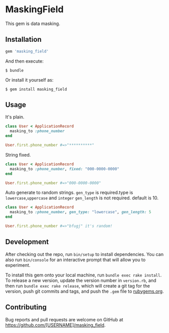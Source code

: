 # MaskingField

This gem is data masking.

## Installation

```ruby
gem 'masking_field'
```

And then execute:

    $ bundle

Or install it yourself as:

    $ gem install masking_field

## Usage
It's plain.
```ruby
class User < ApplicationRecord
  masking_to :phone_number
end

User.first.phone_number #=>"**********"
```

String fixed.
```ruby
class User < ApplicationRecord
  masking_to :phone_number, fixed: "000-0000-0000"
end

User.first.phone_number #=>"000-0000-0000"
```

Auto generate to random strings.
`gen_type` is required.type is `lowercase`,`uppercase` and `integer`
`gen_length` is not required. default is 10.
```ruby
class User < ApplicationRecord
  masking_to :phone_number, gen_type: "lowercase", gen_length: 5
end

User.first.phone_number #=>"bfugj" it's random!
```


## Development

After checking out the repo, run `bin/setup` to install dependencies. You can also run `bin/console` for an interactive prompt that will allow you to experiment.

To install this gem onto your local machine, run `bundle exec rake install`. To release a new version, update the version number in `version.rb`, and then run `bundle exec rake release`, which will create a git tag for the version, push git commits and tags, and push the `.gem` file to [rubygems.org](https://rubygems.org).

## Contributing

Bug reports and pull requests are welcome on GitHub at https://github.com/[USERNAME]/masking_field.
